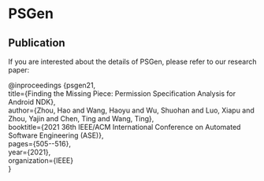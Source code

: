 # PSGen

## Publication

If you are interested about the details of PSGen, please refer to our research paper:  

@inproceedings {psgen21,  
title={Finding the Missing Piece: Permission Specification Analysis for Android NDK},  
author={Zhou, Hao and Wang, Haoyu and Wu, Shuohan and Luo, Xiapu and Zhou, Yajin and Chen, Ting and Wang, Ting},  
booktitle={2021 36th IEEE/ACM International Conference on Automated Software Engineering (ASE)},  
pages={505--516},  
year={2021},  
organization={IEEE}  
}
